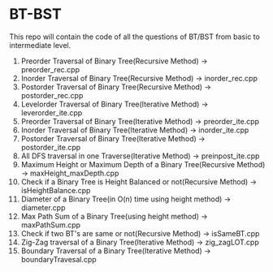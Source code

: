 # BT-BST
This repo will contain the code of all the questions of BT/BST from basic to intermediate level.


1. Preorder Traversal of Binary Tree(Recursive Method) -> preorder_rec.cpp
2. Inorder Traversal of Binary Tree(Recursive Method) -> inorder_rec.cpp
3. Postorder Traversal of Binary Tree(Recursive Method) -> postorder_rec.cpp
4. Levelorder Traversal of Binary Tree(Iterative Method) -> leverorder_ite.cpp
5. Preorder Traversal of Binary Tree(Iterative Method) -> preorder_ite.cpp
6. Inorder Traversal of Binary Tree(Iterative Method) -> inorder_ite.cpp
7. Postorder Traversal of Binary Tree(Iterative Method) -> postorder_ite.cpp
8. All DFS traversal in one Traverse(Iterative Method) -> preinpost_ite.cpp
9. Maximum Height or Maximum Depth of a Binary Tree(Recursive Method) -> maxHeight_maxDepth.cpp
10. Check if a Binary Tree is Height Balanced or not(Recursive Method) -> isHeightBalance.cpp
11. Diameter of a Binary Tree(in O(n) time using height method) -> diameter.cpp
12. Max Path Sum of a Binary Tree(using height method) -> maxPathSum.cpp
13. Check if two BT's are same or not(Recursive Method) -> isSameBT.cpp
14. Zig-Zag traversal of a Binary Tree(Iterative Method) -> zig_zagLOT.cpp
15. Boundary Traversal of a Binary Tree(Iterative Method) -> boundaryTravesal.cpp
